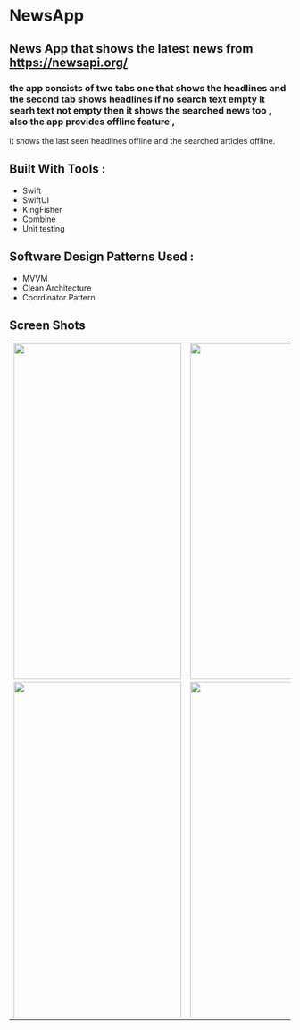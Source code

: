 # NewsApp


## News App that shows the latest news from https://newsapi.org/ 
### the app consists of two tabs one that shows the headlines and the second tab shows headlines if no search text empty it searh text not empty then it shows the searched news too , also the app provides offline feature , 
it shows the last seen headlines offline and the searched articles offline.

## Built With Tools : 
- Swift 
- SwiftUI 
- KingFisher
- Combine 
- Unit testing

## Software Design Patterns Used : 
- MVVM
- Clean Architecture
- Coordinator Pattern

## Screen Shots 


<table>
 
 <tr>
  <td> 
    <img src = "https://github.com/tarekahmedb200/NewApp/assets/35314267/ae7c0a45-34de-4a29-b61b-e7e8824a791d" width="300" height="600" />
  </td>
  
  <td> 
    <img src = "https://github.com/tarekahmedb200/NewApp/assets/35314267/3bd68cf6-0194-4fba-9f8c-19895834a9a1" width="300" height="600" />
  </td>
  
</tr>
  
   <tr>

  <td> 
      <img src = "https://github.com/tarekahmedb200/NewApp/assets/35314267/3fe1ad74-5696-44cc-b7d3-2b9f59538646" width="300" height="600" />
  </td>
  
  <td> 
      <img src = "https://github.com/tarekahmedb200/NewApp/assets/35314267/cbea1d6a-90bc-4dfc-9313-35171fc4e904" width="300" height="600" />
  </td>
    </tr>
    
    


 </table>
